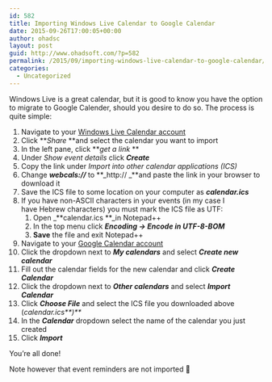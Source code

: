 ```yaml
---
id: 582
title: Importing Windows Live Calendar to Google Calendar
date: 2015-09-26T17:00:05+00:00
author: ohadsc
layout: post
guid: http://www.ohadsoft.com/?p=582
permalink: /2015/09/importing-windows-live-calendar-to-google-calendar/
categories:
  - Uncategorized
---
```

Windows Live is a great calendar, but it is good to know you have the option to migrate to Google Calender, should you desire to do so. The process is quite simple:

  1. Navigate to your <a href="https://calendar.live.com" target="_blank">Windows Live Calendar account</a>
  2. Click **_Share_ **and select the calendar you want to import
  3. In the left pane, click **_get a link_ **
  4. Under _Show event details_ click **_Create_**
  5. Copy the link under _Import into other calendar applications (ICS)_
  6. Change **_webcals://_** to **_http:// _**and paste the link in your browser to download it
  7. Save the ICS file to some location on your computer as _**calendar.ics**_
  8. If you have non-ASCII characters in your events (in my case I have Hebrew characters) you must mark the ICS file as UTF: 
      1. Open _**calendar.ics **_in Notepad++
      2. In the top menu click **_Encoding -> Encode in UTF-8-BOM_**
      3. **Save** the file and exit Notepad++
  9. Navigate to your <a href="https://www.google.com/calendar" target="_blank">Google Calendar account</a>
 10. Click the dropdown next to **_My calendars_** and select _**Create new calendar**_
 11. Fill out the calendar fields for the new calendar and click **_Create Calendar_**
 12. Click the dropdown next to **_Other calendars_** and select _**Import Calendar**_
 13. Click _**Choose File**_ and select the ICS file you downloaded above (_calendar.ics**)**_
 14. In the _**Calendar**_ dropdown select the name of the calendar you just created
 15. Click _**Import**_

You&#8217;re all done!
  
Note however that event reminders are not imported 🙁